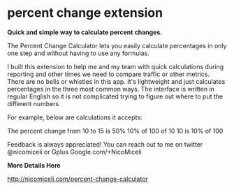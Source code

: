 percent change extension
========================

**Quick and simple way to calculate percent changes.**

The Percent Change Calculator lets you easily calculate percentages in only one step and without having to use any formulas.

I built this extension to help me and my team with quick calculations during reporting and other times we need to compare traffic or other metrics. There are no bells or whistles in this app. It's lightweight and just calculates percentages in the three most common ways. The interface is written in regular English so it is not complicated trying to figure out where to put the different numbers.  

For example, below are calculations it accepts: 

The percent change from 10 to 15 is 50%
10% of 100 of 10
10 is 10% of 100

Feedback is always appreciated! You can reach out to me on twitter @nicomiceli or Gplus Google.com/+NicoMiceli


**More Details Here**

http://nicomiceli.com/percent-change-calculator
